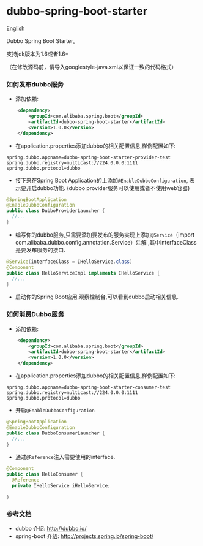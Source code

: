 dubbo-spring-boot-starter
===================================

[English](https://github.com/alibaba/dubbo-spring-boot-starter/blob/master/README.md)

Dubbo Spring Boot Starter。 

支持jdk版本为1.6或者1.6+

（在修改源码前，请导入googlestyle-java.xml以保证一致的代码格式）

### 如何发布dubbo服务

* 添加依赖:

```xml
    <dependency>
        <groupId>com.alibaba.spring.boot</groupId>
        <artifactId>dubbo-spring-boot-starter</artifactId>
        <version>1.0.0</version>
    </dependency>
```

* 在application.properties添加dubbo的相关配置信息,样例配置如下:

```properties
spring.dubbo.appname=dubbo-spring-boot-starter-provider-test
spring.dubbo.registry=multicast://224.0.0.0:1111
spring.dubbo.protocol=dubbo
```

* 接下来在Spring Boot Application的上添加`@EnableDubboConfiguration`, 表示要开启dubbo功能. (dubbo provider服务可以使用或者不使用web容器)

```java
@SpringBootApplication
@EnableDubboConfiguration
public class DubboProviderLauncher {
  //...
}
```

* 编写你的dubbo服务,只需要添加要发布的服务实现上添加`@Service`（import com.alibaba.dubbo.config.annotation.Service）注解 ,其中interfaceClass是要发布服务的接口.

```java
@Service(interfaceClass = IHelloService.class)
@Component
public class HelloServiceImpl implements IHelloService {
  //...
}
```

* 启动你的Spring Boot应用,观察控制台,可以看到dubbo启动相关信息.


### 如何消费Dubbo服务

* 添加依赖:

```xml
    <dependency>
        <groupId>com.alibaba.spring.boot</groupId>
        <artifactId>dubbo-spring-boot-starter</artifactId>
        <version>1.0.0</version>
    </dependency>
```

* 在application.properties添加dubbo的相关配置信息,样例配置如下:

```properties
spring.dubbo.appname=dubbo-spring-boot-starter-consumer-test
spring.dubbo.registry=multicast://224.0.0.0:1111
spring.dubbo.protocol=dubbo
```

* 开启`@EnableDubboConfiguration`

```java
@SpringBootApplication
@EnableDubboConfiguration
public class DubboConsumerLauncher {
  //...
}
```

* 通过`@Reference`注入需要使用的interface.

```java
@Component
public class HelloConsumer {
  @Reference
  private IHelloService iHelloService;
  
}
```

### 参考文档

* dubbo 介绍: http://dubbo.io/
* spring-boot 介绍: http://projects.spring.io/spring-boot/

